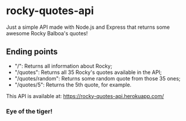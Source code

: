 # rocky-quotes-api
Just a simple API made with Node.js and Express that returns some awesome Rocky Balboa's quotes!

## Ending points
- "/": Returns all information about Rocky;
- "/quotes": Returns all 35 Rocky's quotes available in the API;
- "/quotes/random": Returns some random quote from those 35 ones;
- "/quotes/5": Returns the 5th quote, for example.

This API is available at: https://rocky-quotes-api.herokuapp.com/
<br />

### Eye of the tiger!
